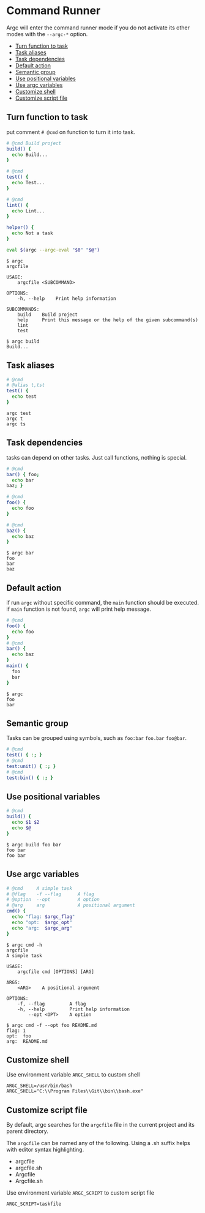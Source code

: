 # Command Runner

Argc will enter the command runner mode if you do not activate its other modes with the `--argc-*` option.

  - [Turn function to task](#turn-function-to-task)
  - [Task aliases](#task-aliases)
  - [Task dependencies](#task-dependencies)
  - [Default action](#default-action)
  - [Semantic group](#semantic-group)
  - [Use positional variables](#use-positional-variables)
  - [Use argc variables](#use-argc-variables)
  - [Customize shell](#customize-shell)
  - [Customize script file](#customize-script-file)

## Turn function to task

put comment `# @cmd` on function to turn it into task.

```sh
# @cmd Build project
build() {
  echo Build...
}

# @cmd
test() {
  echo Test...
}

# @cmd
lint() {
  echo Lint...
}

helper() {
  echo Not a task
}

eval $(argc --argc-eval "$0" "$@")
```

```
$ argc
argcfile 

USAGE:
    argcfile <SUBCOMMAND>

OPTIONS:
    -h, --help    Print help information

SUBCOMMANDS:
    build    Build project
    help     Print this message or the help of the given subcommand(s)
    lint
    test

$ argc build
Build...
```

## Task aliases

```sh
# @cmd
# @alias t,tst
test() {
  echo test
}
```

```
argc test
argc t
argc ts
```

## Task dependencies

tasks can depend on other tasks. Just call functions, nothing is special.

```sh
# @cmd
bar() { foo;
  echo bar
baz; }

# @cmd
foo() {
  echo foo
}

# @cmd
baz() { 
  echo baz
}
```

```
$ argc bar
foo
bar
baz
```


## Default action

if run `argc` without specific command, the `main` function should be executed. if `main` function is not found, `argc` will print help message.

```sh
# @cmd
foo() {
  echo foo
}
# @cmd
bar() {
  echo baz
}
main() {
  foo
  bar
}
```

```
$ argc
foo
bar
```

## Semantic group

Tasks can be grouped using symbols, such as `foo:bar` `foo.bar` `foo@bar`.


```sh
# @cmd
test() { :; }
# @cmd
test:unit() { :; }
# @cmd
test:bin() { :; }
```

## Use positional variables

```sh
# @cmd
build() {
  echo $1 $2
  echo $@
}
```

```
$ argc build foo bar
foo bar
foo bar
```

## Use argc variables 

```sh
# @cmd     A simple task
# @flag    -f --flag      A flag
# @option  --opt          A option
# @arg     arg            A positional argument
cmd() {
  echo "flag: $argc_flag"
  echo "opt:  $argc_opt"
  echo "arg:  $argc_arg"
}
```

```
$ argc cmd -h
argcfile
A simple task

USAGE:
    argcfile cmd [OPTIONS] [ARG]

ARGS:
    <ARG>    A positional argument

OPTIONS:
    -f, --flag         A flag
    -h, --help         Print help information
        --opt <OPT>    A option

$ argc cmd -f --opt foo README.md
flag: 1
opt:  foo
arg:  README.md
```

## Customize shell

Use environment variable `ARGC_SHELL` to custom shell

```
ARGC_SHELL=/usr/bin/bash
ARGC_SHELL="C:\\Program Files\\Git\\bin\\bash.exe"
```

## Customize script file

By default, argc searches for the `argcfile` file in the current project and its parent directory.

The `argcfile` can be named any of the following. Using a .sh suffix helps with editor syntax highlighting.

- argcfile
- argcfile.sh
- Argcfile
- Argcfile.sh

Use environment variable `ARGC_SCRIPT` to custom script file

```
ARGC_SCRIPT=taskfile
```

